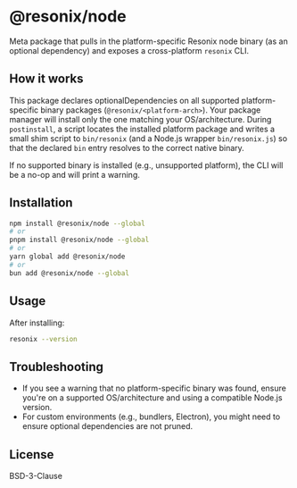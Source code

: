 # @resonix/node

Meta package that pulls in the platform-specific Resonix node binary (as an optional dependency) and exposes a cross-platform `resonix` CLI.

## How it works

This package declares optionalDependencies on all supported platform-specific binary packages (`@resonix/<platform-arch>`). Your package manager will install only the one matching your OS/architecture. During `postinstall`, a script locates the installed platform package and writes a small shim script to `bin/resonix` (and a Node.js wrapper `bin/resonix.js`) so that the declared `bin` entry resolves to the correct native binary.

If no supported binary is installed (e.g., unsupported platform), the CLI will be a no-op and will print a warning.

## Installation

```bash
npm install @resonix/node --global
# or
pnpm install @resonix/node --global
# or
yarn global add @resonix/node
# or
bun add @resonix/node --global
```

## Usage

After installing:

```bash
resonix --version
```

## Troubleshooting

- If you see a warning that no platform-specific binary was found, ensure you're on a supported OS/architecture and using a compatible Node.js version.
- For custom environments (e.g., bundlers, Electron), you might need to ensure optional dependencies are not pruned.

## License

BSD-3-Clause
